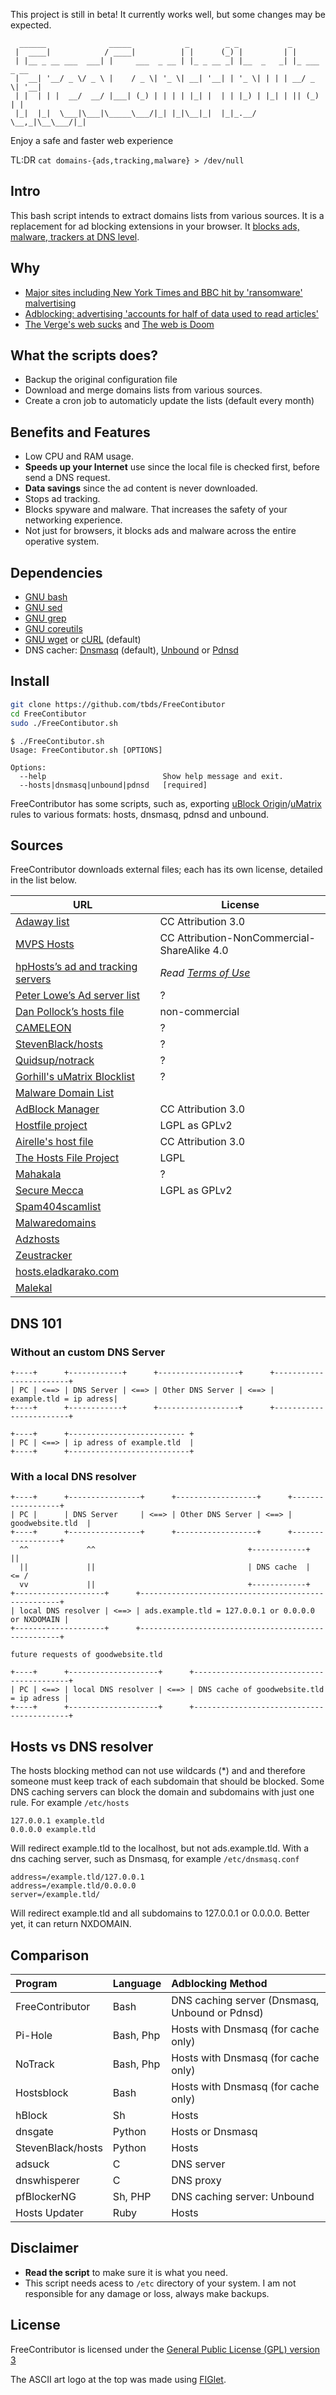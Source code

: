 This project is still in beta! It currently works well, but some changes may be expected.

<!-- language: lang-none -->
      ______              _____            _        _ _           _             
     |  ____|            / ____|          | |      (_) |         | |            
     | |__ _ __ ___  ___| |     ___  _ __ | |_ _ __ _| |__  _   _| |_ ___  _ __ 
     |  __| '__/ _ \/ _ \ |    / _ \| '_ \| __| '__| | '_ \| | | | __/ _ \| '__|
     | |  | | |  __/  __/ |___| (_) | | | | |_| |  | | |_) | |_| | || (_) | |   
     |_|  |_|  \___|\___|\_____\___/|_| |_|\__|_|  |_|_.__/ \__,_|\__\___/|_|   
                                                                                                                                                        

Enjoy a safe and faster web experience

TL:DR `cat domains-{ads,tracking,malware} > /dev/null`

## Intro

This bash script intends to extract domains lists from various sources.
It is a replacement for ad blocking extensions in your browser.
It [blocks ads, malware, trackers at DNS level](https://en.wikipedia.org/wiki/DNSBL).

## Why

 - [Major sites including New York Times and BBC hit by 'ransomware' malvertising](http://www.theguardian.com/technology/2016/mar/16/major-sites-new-york-times-bbc-ransomware-malvertising)
 - [Adblocking: advertising 'accounts for half of data used to read articles'](http://www.theguardian.com/media/2016/mar/16/ad-blocking-advertising-half-of-data-used-articles)
 - [The Verge's web sucks](http://blog.lmorchard.com/2015/07/22/the-verge-web-sucks/) and [The web is Doom](https://mobiforge.com/research-analysis/the-web-is-doom)

## What the scripts does?

 - Backup the original configuration file
 - Download and merge domains lists from various sources.
 - Create a cron job to automaticly update the lists (default every month)

## Benefits and Features

 - Low CPU and RAM usage.
 - **Speeds up your Internet** use since the local file is checked first, before send a DNS request.
 - **Data savings** since the ad content is never downloaded.
 - Stops ad tracking.
 - Blocks spyware and malware. That increases the safety of your networking experience.
 - Not just for browsers, it blocks ads and malware across the entire operative system.


## Dependencies

 - [GNU bash](http://www.gnu.org/software/bash/bash.html)
 - [GNU sed](http://www.gnu.org/software/sed)
 - [GNU grep](http://www.gnu.org/software/grep/grep.html)
 - [GNU coreutils](http://www.gnu.org/software/coreutils)
 - [GNU wget](https://www.gnu.org/software/wget/) or [cURL](http://curl.haxx.se/) (default)
 - DNS cacher: [Dnsmasq](http://www.thekelleys.org.uk/dnsmasq/doc.html) (default), [Unbound](https://unbound.net/) or [Pdnsd](http://members.home.nl/p.a.rombouts/pdnsd/index.html)


## Install

```sh
git clone https://github.com/tbds/FreeContibutor
cd FreeContibutor
sudo ./FreeContibutor.sh
```

```
$ ./FreeContibutor.sh
Usage: FreeContibutor.sh [OPTIONS]

Options:
  --help                          Show help message and exit.
  --hosts|dnsmasq|unbound|pdnsd   [required]

```



FreeContributor has some scripts, such as, exporting [uBlock Origin](https://github.com/gorhill/uBlock)/[uMatrix](https://github.com/gorhill/uMatrix) rules to various formats: hosts, dnsmasq, pdnsd and unbound.

## Sources

FreeContributor downloads external files; each has its own license, detailed in the list below.


| URL                                                                              | License |
| -------                                                                          | ------- |
|[Adaway list](https://adaway.org/hosts.txt)                                       | CC Attribution 3.0|
|[MVPS Hosts](http://winhelp2002.mvps.org/hosts.htm)                               | CC Attribution-NonCommercial-ShareAlike 4.0 |
|[hpHosts’s ad and tracking servers‎](http://www.hosts-file.net/)                   | *Read [Terms of Use](http://www.hosts-file.net/)* |
|[Peter Lowe’s Ad server list](http://pgl.yoyo.org/adservers/)                     | ? |
|[Dan Pollock’s hosts file](http://someonewhocares.org/hosts/)                     | non-commercial |
|[CAMELEON](http://sysctl.org/cameleon/)                                           | ? |
|[StevenBlack/hosts](https://github.com/StevenBlack/hosts/)                        | ? |
|[Quidsup/notrack](https://github.com/quidsup/notrack)                             | ? |
|[Gorhill's uMatrix Blocklist](https://github.com/gorhill/uMatrix)                 | ? |
|[Malware Domain List](http://www.malwaredomainlist.com/hostslist/hosts.txt)       | |
|[AdBlock Manager](http://adblock.gjtech.net/?format=unix-hosts)                   | CC Attribution 3.0 |
|[Hostfile project](http://hostsfile.org/hosts.html)                               | LGPL as GPLv2 |
|[Airelle's host file](http://rlwpx.free.fr/WPFF/hosts.htm)                        | CC Attribution 3.0 |
|[The Hosts File Project](http://hostsfile.mine.nu)                                | LGPL |
|[Mahakala](http://adblock.mahakala.is/)                                           | ? |
|[Secure Mecca](http://securemecca.com/)                                           | LGPL as GPLv2 |
|[Spam404scamlist](http://spam404bl.com/)                                          | |
|[Malwaredomains](http://malwaredomains.lehigh.edu/)                               | |
|[Adzhosts](https://sourceforge.net/projects/adzhosts/)                            | |
|[Zeustracker](hhttps://zeustracker.abuse.ch/blocklist.php)                        | |
|[hosts.eladkarako.com](http://hosts.eladkarako.com/)                              | |
|[Malekal](http://www.malekal.com/)                                                | |

## DNS 101

### Without an custom DNS Server

<!-- language: lang-none -->
    +----+      +------------+      +------------------+      +------------------------+
    | PC | <==> | DNS Server | <==> | Other DNS Server | <==> | example.tld = ip adress|
    +----+      +------------+      +------------------+      +------------------------+

    +----+      +-------------------------- + 
    | PC | <==> | ip adress of example.tld  |
    +----+      +---------------------------+ 


### With a local DNS resolver

<!-- language: lang-none -->
    +----+      +----------------+      +------------------+      +------------------+
    | PC |      | DNS Server     | <==> | Other DNS Server | <==> | goodwebsite.tld  |
    +----+      +----------------+      +------------------+      +------------------+
      ^^             ^^                                  +------------+    ||
      ||             ||                                  | DNS cache  |  <= / 
      vv             ||                                  +------------+
    +--------------------+      +----------------------------------------------------+
    | local DNS resolver | <==> | ads.example.tld = 127.0.0.1 or 0.0.0.0 or NXDOMAIN | 
    +--------------------+      +----------------------------------------------------+

    future requests of goodwebsite.tld

    +----+      +--------------------+      +------------------------------------------+
    | PC | <==> | local DNS resolver | <==> | DNS cache of goodwebsite.tld = ip adress |
    +----+      +--------------------+      +------------------------------------------+



## Hosts vs DNS resolver

The hosts blocking method can not use wildcards (*) and and therefore someone must keep track 
of each subdomain that should be blocked. Some DNS caching servers can block the domain and
subdomains with just one rule. For example `/etc/hosts`

    127.0.0.1 example.tld
    0.0.0.0 example.tld


Will redirect example.tld to the localhost, but not ads.example.tld. With a dns caching server,
such as Dnsmasq, for example `/etc/dnsmasq.conf`

    address=/example.tld/127.0.0.1
    address=/example.tld/0.0.0.0
    server=/example.tld/


Will redirect example.tld and all subdomains to 127.0.0.1 or 0.0.0.0. Better yet, it can 
return NXDOMAIN.


## Comparison


| Program              | Language      | Adblocking Method                              |
| :-------------       | :-------------| :----------------------------------------------|
| FreeContributor      | Bash          | DNS caching server (Dnsmasq, Unbound or Pdnsd) |
| Pi-Hole              | Bash, Php     | Hosts with Dnsmasq (for cache only)            |
| NoTrack              | Bash, Php     | Hosts with Dnsmasq (for cache only)            |
| Hostsblock           | Bash          | Hosts with Dnsmasq (for cache only)            |
| hBlock               | Sh            | Hosts                                          |
| dnsgate              | Python        | Hosts or Dnsmasq                               |
| StevenBlack/hosts    | Python        | Hosts                                          |
| adsuck               | C             | DNS server                                     |
| dnswhisperer         | C             | DNS proxy                                      |
| pfBlockerNG          | Sh, PHP       | DNS caching server: Unbound                    |
| Hosts Updater        | Ruby          | Hosts                                          |


## Disclaimer

- **Read the script** to make sure it is what you need.
- This script needs acess to `/etc` directory of your system. I am not responsible for any damage or loss, always make backups.


## License

FreeContributor is licensed under the [General Public License (GPL) version 3](https://www.gnu.org/licenses/gpl.html)

The ASCII art logo at the top was made using [FIGlet](http://www.figlet.org/).